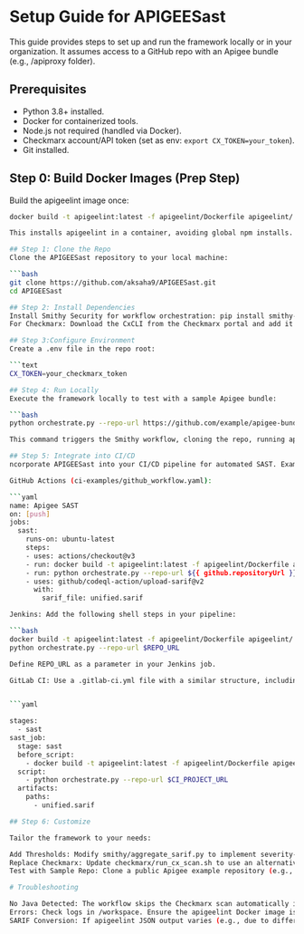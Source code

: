# Setup Guide for APIGEESast

This guide provides steps to set up and run the framework locally or in your organization. It assumes access to a GitHub repo with an Apigee bundle (e.g., /apiproxy folder).

## Prerequisites
- Python 3.8+ installed.
- Docker for containerized tools.
- Node.js not required (handled via Docker).
- Checkmarx account/API token (set as env: `export CX_TOKEN=your_token`).
- Git installed.

## Step 0: Build Docker Images (Prep Step)
Build the apigeelint image once:
```bash
docker build -t apigeelint:latest -f apigeelint/Dockerfile apigeelint/

This installs apigeelint in a container, avoiding global npm installs.

## Step 1: Clone the Repo
Clone the APIGEESast repository to your local machine:

```bash
git clone https://github.com/aksaha9/APIGEESast.git
cd APIGEESast

## Step 2: Install Dependencies
Install Smithy Security for workflow orchestration: pip install smithy-security (or use the Dockerized version if preferred).
For Checkmarx: Download the CxCLI from the Checkmarx portal and add it to your system PATH for Java scanning capabilities.

## Step 3:Configure Environment
Create a .env file in the repo root:

```text
CX_TOKEN=your_checkmarx_token

## Step 4: Run Locally
Execute the framework locally to test with a sample Apigee bundle:

```bash
python orchestrate.py --repo-url https://github.com/example/apigee-bundle.git

This command triggers the Smithy workflow, cloning the repo, running apigeelint, optionally scanning Java code with Checkmarx, and generating a unified SARIF report in /workspace/unified.sarif. Adjust the repo-url to point to your target Apigee bundle repository.

## Step 5: Integrate into CI/CD
ncorporate APIGEESast into your CI/CD pipeline for automated SAST. Examples are provided below:

GitHub Actions (ci-examples/github_workflow.yaml):

```yaml
name: Apigee SAST
on: [push]
jobs:
  sast:
    runs-on: ubuntu-latest
    steps:
    - uses: actions/checkout@v3
    - run: docker build -t apigeelint:latest -f apigeelint/Dockerfile apigeelint/
    - run: python orchestrate.py --repo-url ${{ github.repositoryUrl }}
    - uses: github/codeql-action/upload-sarif@v2
      with:
        sarif_file: unified.sarif

Jenkins: Add the following shell steps in your pipeline:

```bash
docker build -t apigeelint:latest -f apigeelint/Dockerfile apigeelint/
python orchestrate.py --repo-url $REPO_URL

Define REPO_URL as a parameter in your Jenkins job.

GitLab CI: Use a .gitlab-ci.yml file with a similar structure, including a before_script for the Docker build:


```yaml

stages:
  - sast
sast_job:
  stage: sast
  before_script:
    - docker build -t apigeelint:latest -f apigeelint/Dockerfile apigeelint/
  script:
    - python orchestrate.py --repo-url $CI_PROJECT_URL
  artifacts:
    paths:
      - unified.sarif

## Step 6: Customize

Tailor the framework to your needs:

Add Thresholds: Modify smithy/aggregate_sarif.py to implement severity-based gating (e.g., fail on high-severity issues).
Replace Checkmarx: Update checkmarx/run_cx_scan.sh to use an alternative tool like Snyk by adjusting the scan command.
Test with Sample Repo: Clone a public Apigee example repository (e.g., from Apigee’s GitHub) and run the framework to validate the setup.

# Troubleshooting

No Java Detected: The workflow skips the Checkmarx scan automatically if no Java files are found in /resources/java.
Errors: Check logs in /workspace. Ensure the apigeelint Docker image is built successfully.
SARIF Conversion: If apigeelint JSON output varies (e.g., due to different rule structures), tweak the convert_apigeelint_to_sarif function in smithy/aggregate_sarif.py to handle the differences.